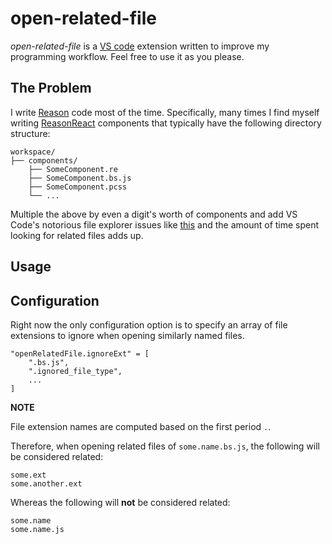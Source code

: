 # open-related-file

*open-related-file* is a [VS code](https://code.visualstudio.com/) extension written to improve my programming workflow. Feel free to use it as you please.

## The Problem

I write [Reason](https://reasonml.github.io/) code most of the time. Specifically, many times I find myself writing [ReasonReact](https://reasonml.github.io/reason-react/) components that typically have the following directory structure:

```
workspace/
├── components/
    ├── SomeComponent.re
    ├── SomeComponent.bs.js
    ├── SomeComponent.pcss
    └── ...
```

Multiple the above by even a digit's worth of components and add VS Code's notorious file explorer issues like [this](https://github.com/Microsoft/vscode/issues/17777) and the amount of time spent looking for related files adds up.

## Usage

## Configuration

Right now the only configuration option is to specify an array of file extensions to ignore when opening similarly named files.
```
"openRelatedFile.ignoreExt" = [
    ".bs.js",
    ".ignored_file_type",
    ...
]
```

**NOTE**

File extension names are computed based on the first period `.`.

Therefore, when opening related files of `some.name.bs.js`, the following will be considered related:

```
some.ext
some.another.ext
```
Whereas the following will **not** be considered related:
```
some.name
some.name.js
```
